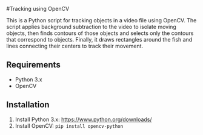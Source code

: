 #Tracking using OpenCV

This is a Python script for tracking objects in a video file using OpenCV. The script applies background subtraction to the video to isolate moving objects, then finds contours of those objects and selects only the contours that correspond to objects. Finally, it draws rectangles around the fish and lines connecting their centers to track their movement.

## Requirements

- Python 3.x
- OpenCV

## Installation

1. Install Python 3.x: https://www.python.org/downloads/
2. Install OpenCV: `pip install opencv-python`
